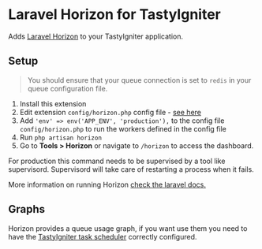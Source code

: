 Laravel Horizon for TastyIgniter
=
Adds [Laravel Horizon](https://horizon.laravel.com/) to your TastyIgniter application.

## Setup
> You should ensure that your queue connection is set to `redis` in your queue configuration file.

1. Install this extension
2. Edit extension `config/horizon.php` config file - [see here](https://divinglaravel.com/horizon/before-the-dive)
3. Add `'env' => env('APP_ENV', 'production'),` to the config file `config/horizon.php` to run the workers defined in the config file
4. Run `php artisan horizon`
5. Go to **Tools > Horizon** or navigate to `/horizon` to access the dashboard.

For production this command needs to be supervised by a tool like supervisord.
Supervisord will take care of restarting a process when it fails.

More information on running Horizon [check the laravel docs.](https://laravel.com/docs/master/horizon#running-horizon)

## Graphs
Horizon provides a queue usage graph, if you want use them you need to have the [TastyIgniter task scheduler](https://tastyigniter.com/docs/master/installation#setting-up-the-task-scheduler) correctly configured.